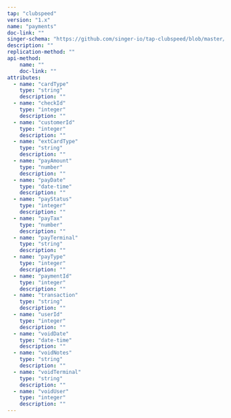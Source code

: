```yaml
---
tap: "clubspeed"
version: "1.x"
name: "payments"
doc-link: ""
singer-schema: "https://github.com/singer-io/tap-clubspeed/blob/master/tap_clubspeed/schemas/payments.json"
description: ""
replication-method: ""
api-method:
    name: ""
    doc-link: ""
attributes:
  - name: "cardType"
    type: "string"
    description: ""
  - name: "checkId"
    type: "integer"
    description: ""
  - name: "customerId"
    type: "integer"
    description: ""
  - name: "extCardType"
    type: "string"
    description: ""
  - name: "payAmount"
    type: "number"
    description: ""
  - name: "payDate"
    type: "date-time"
    description: ""
  - name: "payStatus"
    type: "integer"
    description: ""
  - name: "payTax"
    type: "number"
    description: ""
  - name: "payTerminal"
    type: "string"
    description: ""
  - name: "payType"
    type: "integer"
    description: ""
  - name: "paymentId"
    type: "integer"
    description: ""
  - name: "transaction"
    type: "string"
    description: ""
  - name: "userId"
    type: "integer"
    description: ""
  - name: "voidDate"
    type: "date-time"
    description: ""
  - name: "voidNotes"
    type: "string"
    description: ""
  - name: "voidTerminal"
    type: "string"
    description: ""
  - name: "voidUser"
    type: "integer"
    description: ""
---
```

